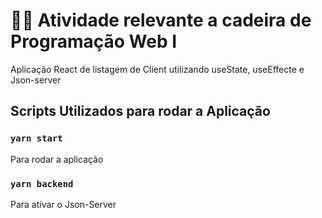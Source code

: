 # 👨‍💻 Atividade relevante a cadeira de Programação Web I 

Aplicação React de listagem de Client utilizando useState, useEffecte e Json-server

## Scripts Utilizados para rodar a Aplicação

### `yarn start`
Para rodar a aplicação

### `yarn backend`
Para ativar o Json-Server
